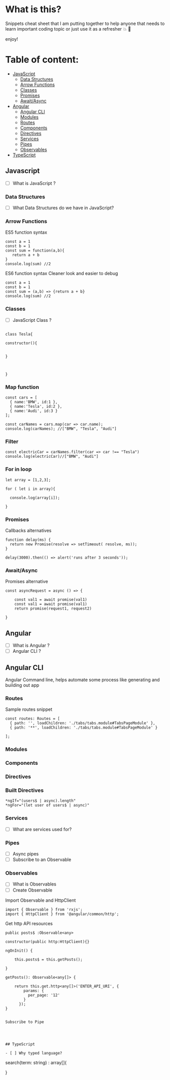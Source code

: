 # What is this?

Snippets cheat sheet that I am putting together to help anyone that needs to learn important coding topic or just use it as a refresher :boom: :raised_hands:

enjoy!


# Table of content:

- [JavaScript](#javascript)
    - [Data Structures](#data-structures)
    - [Arrow Functions](#arrow-functions)
    - [Classes](#classes)
    - [Promises](#promises)
    - [Await/Async](#await/async)
- [Angular](#angular)
    - [Angular CLI](#angular-cli)
    - [Modules](#modules)
    - [Routes](#routes)
    - [Components](#components)
    - [Directives](#directives)
    - [Services](#services)
    - [Pipes](#services)
    - [Observables](#observables)
- [TypeScript](#typescript)



## Javascript

- [ ] What is JavaScript ?


### Data Structures 

- [ ] What Data Structures do we have in JavaScript?

### Arrow Functions 

ES5 function syntax

```
const a = 1
const b = 1
const sum = function(a,b){
   return a + b
}
console.log(sum) //2
```

ES6 function syntax
    Cleaner look and easier to debug

```
const a = 1
const b = 1
const sum = (a,b) => {return a + b}
console.log(sum) //2
```

### Classes 

- [ ] JavaScript Class ?

```

class Tesla{

constructor(){


}



}

```


### Map function 

```
const cars = [
  { name:'BMW', id:1 },
  { name:'Tesla', id:2 },
  { name:'Audi', id:3 }
];
```
```
const carNames = cars.map(car => car.name);
console.log(carNames); //["BMW", "Tesla", "Audi"]
```

### Filter

```
const electricCar = carNames.filter(car => car !== "Tesla")
console.log(electricCar)//["BMW", "Audi"]
```

### For in loop

```
let array = [1,2,3];

for ( let i in array){
  
  console.log(array[i]);
  
}
```

### Promises

Callbacks alternatives

```
function delay(ms) {
  return new Promise(resolve => setTimeout( resolve, ms));
}
```

```
delay(3000).then(() => alert('runs after 3 seconds'));
```

### Await/Async

Promises alternative

```
const asyncRequest = async () => {

    const val1 = await promise(val1)
    const val1 = await promise(val1)
    return promise(request1, request2)

}

```




## Angular

- [ ] What is Angular ?
- [ ] Angular CLI ?

## Angular CLI

Angular Command line, helps automate some process like generating and building out app

### Routes
Sample routes snippet
```
const routes: Routes = [
  { path: '', loadChildren: './tabs/tabs.module#TabsPageModule' },
  { path: '**', loadChildren: './tabs/tabs.module#TabsPageModule' }

];
```
### Modules

### Components

### Directives

### Built Directives

```
*ngIf="(users$ | async).length"
*ngFor="(let user of users$ | async)"

```
### Services

- [ ] What are services used for?
 
### Pipes

- [ ] Async pipes
- [ ] Subscribe to an Observable
  
### Observables
- [ ] What is Observables
- [ ] Create Observable

Import Observable and HttpClient

```
import { Observable } from 'rxjs';
import { HttpClient } from '@angular/common/http';

```
Get http API resources

```
public posts$ :Observable<any>

constructor(public http:HttpClient){}

ngOnInit() {

    this.posts$ = this.getPosts();

}

getPosts(): Observable<any[]> {

    return this.get.http<any[]>('ENTER_API_URI', {
        params: {
          per_page: '12'
        }
      });
}


```


```
Subscribe to Pipe

```
```



## TypeScript

- [ ] Why typed language?

```
search(term: string) : array[]{

    

}

```